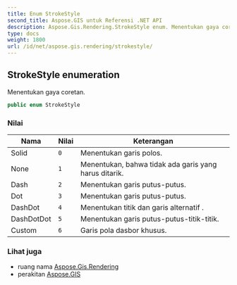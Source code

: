 ```yaml
---
title: Enum StrokeStyle
second_title: Aspose.GIS untuk Referensi .NET API
description: Aspose.Gis.Rendering.StrokeStyle enum. Menentukan gaya coretan.
type: docs
weight: 1800
url: /id/net/aspose.gis.rendering/strokestyle/
---
```

## StrokeStyle enumeration

Menentukan gaya coretan.

```csharp
public enum StrokeStyle
```

### Nilai

| Nama | Nilai | Keterangan |
| --- | --- | --- |
| Solid | `0` | Menentukan garis polos. |
| None | `1` | Menentukan, bahwa tidak ada garis yang harus ditarik. |
| Dash | `2` | Menentukan garis putus-putus. |
| Dot | `3` | Menentukan garis putus-putus. |
| DashDot | `4` | Menentukan titik dan garis alternatif . |
| DashDotDot | `5` | Menentukan garis putus-putus-titik-titik. |
| Custom | `6` | Garis pola dasbor khusus. |

### Lihat juga

* ruang nama [Aspose.Gis.Rendering](../../aspose.gis.rendering/)
* perakitan [Aspose.GIS](../../)


